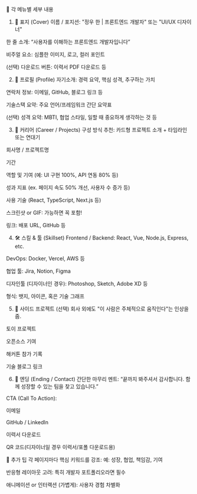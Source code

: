 🧩 각 메뉴별 세부 내용

1. 📘 표지 (Cover)
   이름 / 포지션: "정우 한 | 프론트엔드 개발자" 또는 "UI/UX 디자이너"

한 줄 소개: “사용자를 이해하는 프론트엔드 개발자입니다”

비주얼 요소: 심플한 이미지, 로고, 컬러 포인트

(선택) 다운로드 버튼: 이력서 PDF 다운로드 등

2. 👤 프로필 (Profile)
   자기소개: 경력 요약, 핵심 성격, 추구하는 가치

연락처 정보: 이메일, GitHub, 블로그 링크 등

기술스택 요약: 주요 언어/프레임워크 간단 요약표

(선택) 성격 요약: MBTI, 협업 스타일, 일할 때 중요하게 생각하는 것 등

3. 💼 커리어 (Career / Projects)
   구성 방식 추천: 카드형 프로젝트 소개 + 타임라인 또는 연대기

회사명 / 프로젝트명

기간

역할 및 기여 (예: UI 구현 100%, API 연동 80% 등)

성과 지표 (ex. 페이지 속도 50% 개선, 사용자 수 증가 등)

사용 기술 (React, TypeScript, Next.js 등)

스크린샷 or GIF: 가능하면 꼭 포함!

링크: 배포 URL, GitHub 등

4. 🛠️ 스킬 & 툴 (Skillset)
   Frontend / Backend: React, Vue, Node.js, Express, etc.

DevOps: Docker, Vercel, AWS 등

협업 툴: Jira, Notion, Figma

디자인툴 (디자이너인 경우): Photoshop, Sketch, Adobe XD 등

형식: 뱃지, 아이콘, 혹은 기술 그래프

5. 🌱 사이드 프로젝트 (선택)
   회사 외에도 "이 사람은 주체적으로 움직인다"는 인상을 줌.

토이 프로젝트

오픈소스 기여

해커톤 참가 기록

기술 블로그 링크

6. 🎯 엔딩 (Ending / Contact)
   간단한 마무리 멘트:
   “끝까지 봐주셔서 감사합니다. 함께 성장할 수 있는 팀을 찾고 있습니다.”

CTA (Call To Action):

이메일

GitHub / LinkedIn

이력서 다운로드

QR 코드(디자이너일 경우 이력서/포폴 다운로드용)

📌 추가 팁
각 페이지마다 핵심 키워드를 강조: 예: 성장, 협업, 책임감, 기여

반응형 레이아웃 고려: 특히 개발자 포트폴리오라면 필수

애니메이션 or 인터랙션 (가볍게): 사용자 경험 차별화
